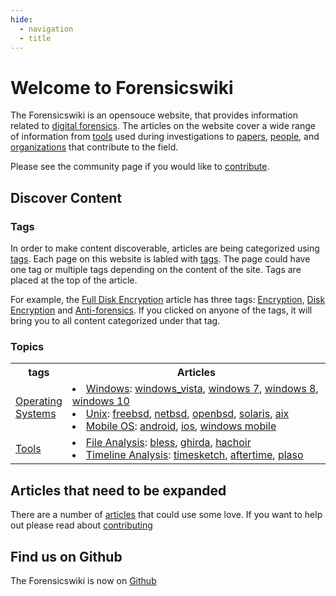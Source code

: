 ```yaml
---
hide:
  - navigation
  - title
---
```

# Welcome to Forensicswiki


The Forensicswiki is an opensouce website,  that provides information related to [digital forensics](digital_forensics.md).  The articles on the website cover a wide range of information from <a href="tags/#tools">tools</a> used during investigations to <a href="tags/#papers">papers</a>, <a href="tags/#people">people</a>, and <a href="tags/#organizations">organizations</a> that contribute to the field.  

Please see the community page if you would like to [contribute](community.md).  

## Discover Content 

### Tags
In order to make content discoverable, articles are being categorized using <a href="tags">tags</a>.  Each page on this website is labled with <a href="tags">tags</a>.  The page could have one tag or multiple tags depending on the content of the site.  Tags are placed at the top of the article.

For example, the [Full Disk Encryption](full_disk_encryption.md) article has three tags: <a href="tags/#encryption">Encryption</a>, <a href="tags/#disk-encrypton">Disk Encryption</a> and <a href="tags/#anti-forensics">Anti-forensics</a>.  If you clicked on anyone of the tags, it will bring you to all content categorized under that tag.

### Topics 
<html>
<head>
<style>
#tags {
  border-collapse: collapse;
  width: 100%;
}

#tags td, #tags th {
  border: 1px solid #ddd;
  font-size: 15px;
}

#tags tr:nth-child(even){background-color: #f2f2f2;}

#tags tr:hover {background-color: #ddd;}

#tags th {
  padding-top: 12px;
  padding-bottom: 12px;
  text-align: left;
  background-color: #04AA6D;
  color: white;
}
</style>
</head>
</html>

<body>
<table id="Tags">
  <tr>
    <th>tags</th>
    <th>Articles</th>
  </tr>
  <tr>
    <td><a href="tags/#operating-systems">Operating Systems</a></td> 
    <td width="1000">
    <ui><li><a href="windows">Windows</a>: <a href="windows_vista">windows_vista</a>, <a href="windows_7">windows 7</a>, <a href="windows_8">windows 8</a>, <a href="windows_10">windows 10</a></ui></li>
    <ui><li><a href="unix">Unix</a>: <a href="freebsd">freebsd</a>, <a href="netbsd">netbsd</a>, <a href="openbsd">openbsd</a>, <a href="solaris">solaris</a>, <a href="aix">aix</a></ui></li>
    <ui><li><a href="https://en.wikipedia.org/wiki/Mobile_operating_system">Mobile OS</a>: <a href="android">android</a>, <a href="ios">ios</a>, <a href="microsoft_windows_mobile">windows mobile</ui></li>
    </td>
  </tr>
  <tr>
    <td><a href="tags/#tools">Tools</a></td>
    <td width="1000">
    <ui><li><a href="tags/#file_analysis">File Analysis</a>: <a href="bless">bless</a>, <a href="ghirda">ghirda</a>, <a href="pst_file_viewer> PST File Viewer</a><a href="hachoir">hachoir</a></ui></li>
    <ui><li><a href="tags/#timeline_analysis">Timeline Analysis</a>: <a href="timesketch">timesketch</a>, <a href="aftertime">aftertime</a>, <a href="plaso">plaso</a></ui></li>
    </td>
  </tr>
</table>
</body>


##  Articles that need to be expanded

There are a number of <a href="tags/#articles-that-need-to-be-expanded">articles</a> that could use some love.  If you want to help out please read about [contributing](community.md)

##  Find us on Github

The Forensicswiki is now on [Github](https://github.com/forensicswiki/wiki)